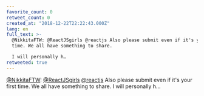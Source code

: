 ```yaml
---
favorite_count: 0
retweet_count: 0
created_at: "2018-12-22T22:22:43.000Z"
lang: en
full_text: >-
  @NikkitaFTW: @ReactJSgirls @reactjs Also please submit even if it's your first
  time. We all have something to share.

  I will personally h…
retweeted: true
---
```


[@NikkitaFTW](https://twitter.com/NikkitaFTW):
[@ReactJSgirls](https://twitter.com/ReactJSgirls)
[@reactjs](https://twitter.com/reactjs) Also please submit even if it's your
first time. We all have something to share. I will personally h…

